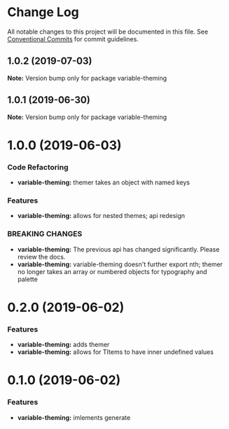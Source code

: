 # Change Log

All notable changes to this project will be documented in this file.
See [Conventional Commits](https://conventionalcommits.org) for commit guidelines.

## 1.0.2 (2019-07-03)

**Note:** Version bump only for package variable-theming





## 1.0.1 (2019-06-30)

**Note:** Version bump only for package variable-theming





# 1.0.0 (2019-06-03)


### Code Refactoring

* **variable-theming:** themer takes an object with named keys


### Features

* **variable-theming:** allows for nested themes; api redesign


### BREAKING CHANGES

* **variable-theming:** The previous api has changed significantly. Please review the docs.
* **variable-theming:** variable-theming doesn't further export nth; themer no longer takes an array or
numbered objects for typography and palette





# 0.2.0 (2019-06-02)


### Features

* **variable-theming:** adds themer
* **variable-theming:** allows for TItems to have inner undefined values





# 0.1.0 (2019-06-02)


### Features

* **variable-theming:** imlements generate
